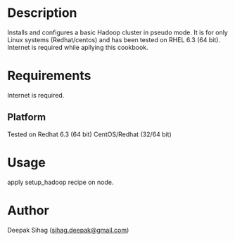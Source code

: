 Description
===========

Installs and configures a basic Hadoop cluster in pseudo mode. It is for only Linux systems (Redhat/centos) and has been tested on RHEL 6.3 (64 bit).
Internet is required while apllying this cookbook.

Requirements
============

Internet is required.
 
Platform
--------

Tested on Redhat 6.3 (64 bit)
CentOS/Redhat (32/64 bit)

Usage
==============

apply setup_hadoop recipe on node.

Author
==================

Deepak Sihag (<sihag.deepak@gmail.com>)